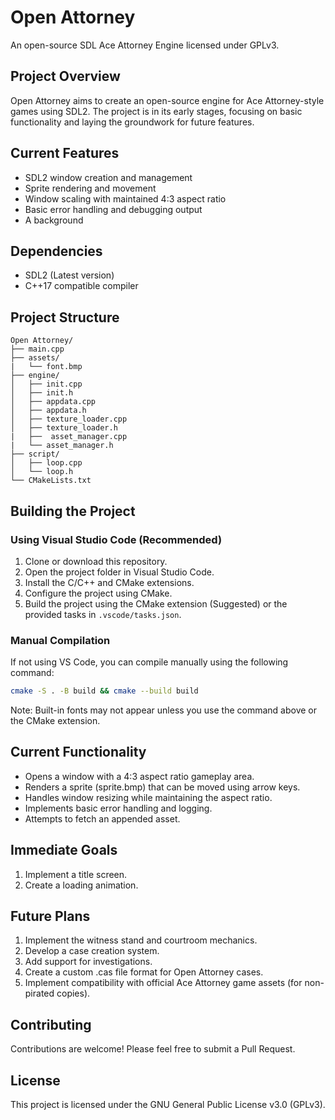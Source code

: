 # Open Attorney

An open-source SDL Ace Attorney Engine licensed under GPLv3.

## Project Overview

Open Attorney aims to create an open-source engine for Ace Attorney-style games using SDL2. The project is in its early stages, focusing on basic functionality and laying the groundwork for future features.

## Current Features

- SDL2 window creation and management
- Sprite rendering and movement
- Window scaling with maintained 4:3 aspect ratio
- Basic error handling and debugging output
- A background

## Dependencies

- SDL2 (Latest version)
- C++17 compatible compiler

## Project Structure

```
Open Attorney/
├── main.cpp
├── assets/
|   └── font.bmp
├── engine/
│   ├── init.cpp
│   ├── init.h
│   ├── appdata.cpp
│   ├── appdata.h
│   ├── texture_loader.cpp
│   ├── texture_loader.h
|   ├──  asset_manager.cpp
|   └── asset_manager.h
├── script/
│   ├── loop.cpp
│   └── loop.h
└── CMakeLists.txt
```

## Building the Project

### Using Visual Studio Code (Recommended)

1. Clone or download this repository.
2. Open the project folder in Visual Studio Code.
3. Install the C/C++ and CMake extensions.
4. Configure the project using CMake.
5. Build the project using the CMake extension (Suggested) or the provided tasks in `.vscode/tasks.json`.

### Manual Compilation

If not using VS Code, you can compile manually using the following command:

```bash
cmake -S . -B build && cmake --build build
```

Note: Built-in fonts may not appear unless you use the command above or the CMake extension.

## Current Functionality

- Opens a window with a 4:3 aspect ratio gameplay area.
- Renders a sprite (sprite.bmp) that can be moved using arrow keys.
- Handles window resizing while maintaining the aspect ratio.
- Implements basic error handling and logging.
- Attempts to fetch an appended asset.

## Immediate Goals

1. Implement a title screen.
2. Create a loading animation.

## Future Plans

1. Implement the witness stand and courtroom mechanics.
2. Develop a case creation system.
3. Add support for investigations.
4. Create a custom .cas file format for Open Attorney cases.
5. Implement compatibility with official Ace Attorney game assets (for non-pirated copies).

## Contributing

Contributions are welcome! Please feel free to submit a Pull Request.

## License

This project is licensed under the GNU General Public License v3.0 (GPLv3).
